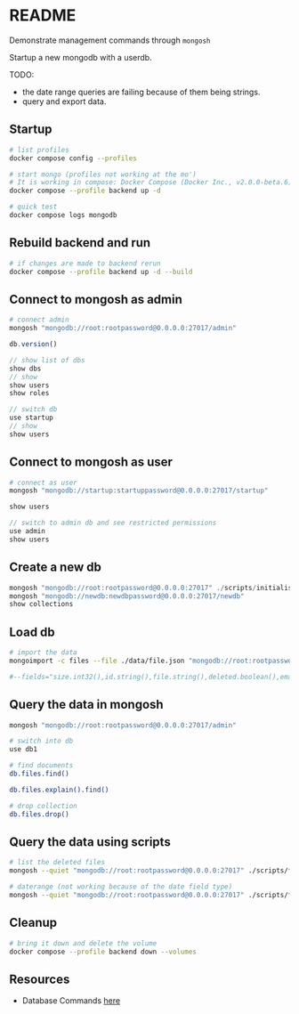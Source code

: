 # README

Demonstrate management commands through `mongosh`  

Startup a new mongodb with a userdb.  

TODO:  

* the date range queries are failing because of them being strings. 
* query and export data.  

## Startup

```sh
# list profiles
docker compose config --profiles

# start mongo (profiles not working at the mo')
# It is working in compose: Docker Compose (Docker Inc., v2.0.0-beta.6) - Docker Desktop 3.5.2
docker compose --profile backend up -d 

# quick test
docker compose logs mongodb          
```

## Rebuild backend and run

```sh
# if changes are made to backend rerun
docker compose --profile backend up -d --build
```

## Connect to mongosh as admin

```sh
# connect admin
mongosh "mongodb://root:rootpassword@0.0.0.0:27017/admin"
```

```js
db.version()

// show list of dbs
show dbs
// show 
show users
show roles

// switch db
use startup
// show 
show users
```

## Connect to mongosh as user

```sh
# connect as user
mongosh "mongodb://startup:startuppassword@0.0.0.0:27017/startup"
```

```js
show users

// switch to admin db and see restricted permissions
use admin
show users
```

## Create a new db

```js
mongosh "mongodb://root:rootpassword@0.0.0.0:27017" ./scripts/initialise_db.js
mongosh "mongodb://newdb:newdbpassword@0.0.0.0:27017/newdb"    
show collections
```

## Load db

```sh
# import the data
mongoimport -c files --file ./data/file.json "mongodb://root:rootpassword@0.0.0.0:27017/db1" --authenticationDatabase admin -vvv 

#--fields="size.int32(),id.string(),file.string(),deleted.boolean(),email.string(),name.string(),created.date(2021-11-05T06:32:52.474Z),updateed.date(2021-11-05T06:32:52.474Z)"
```

## Query the data in mongosh

```sh
mongosh "mongodb://root:rootpassword@0.0.0.0:27017/admin"

# switch into db
use db1 

# find documents
db.files.find()

db.files.explain().find()

# drop collection
db.files.drop()
```

## Query the data using scripts

```sh
# list the deleted files
mongosh --quiet "mongodb://root:rootpassword@0.0.0.0:27017" ./scripts/find_deleted_files.js | jq .

# daterange (not working because of the date field type)
mongosh --quiet "mongodb://root:rootpassword@0.0.0.0:27017" ./scripts/find_daterange_files.js | jq .
```

## Cleanup

```sh
# bring it down and delete the volume
docker compose --profile backend down --volumes
```

## Resources

* Database Commands [here](https://docs.mongodb.com/manual/reference/command/)
